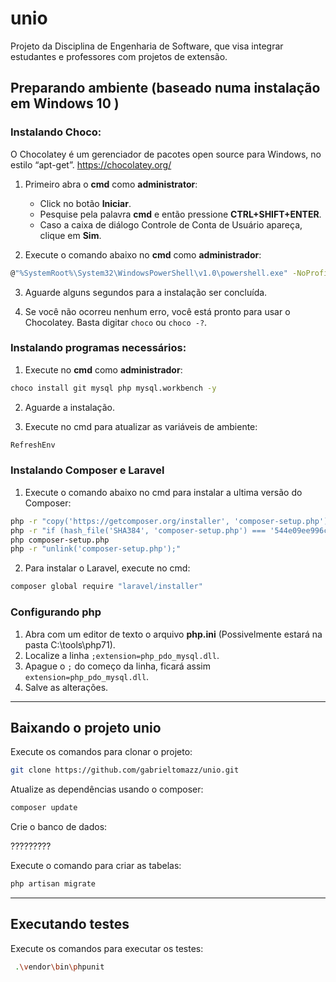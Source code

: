 # unio
Projeto da Disciplina de Engenharia de Software, que visa integrar estudantes e professores com projetos de extensão.

## Preparando ambiente (baseado numa instalação em Windows 10 )

### Instalando Choco:
O Chocolatey é um gerenciador de pacotes open source para Windows, no estilo “apt-get”.
https://chocolatey.org/

1. Primeiro abra o **cmd** como **administrator**:
    - Click no botão **Iniciar**.
    - Pesquise pela palavra **cmd** e então pressione **CTRL+SHIFT+ENTER**.
    - Caso a caixa de diálogo Controle de Conta de Usuário apareça, clique em **Sim**.

2. Execute o comando abaixo no **cmd** como **administrador**:	

```sh
@"%SystemRoot%\System32\WindowsPowerShell\v1.0\powershell.exe" -NoProfile -InputFormat None -ExecutionPolicy Bypass -Command "iex ((New-Object System.Net.WebClient).DownloadString('https://chocolatey.org/install.ps1'))" && SET "PATH=%PATH%;%ALLUSERSPROFILE%\chocolatey\bin"
```
3. Aguarde alguns segundos para a instalação ser concluída.

4. Se você não ocorreu nenhum erro, você está pronto para usar  o Chocolatey. Basta digitar `choco` ou `choco -?`.

### Instalando programas necessários:

1. Execute no **cmd** como **administrador**:

```sh
choco install git mysql php mysql.workbench -y
```
2. Aguarde a instalação.

3. Execute no cmd para atualizar as variáveis de ambiente:

```sh
RefreshEnv
```

### Instalando Composer e Laravel

1. Execute o comando abaixo no cmd para instalar a ultima versão do Composer:
```sh
php -r "copy('https://getcomposer.org/installer', 'composer-setup.php');"
php -r "if (hash_file('SHA384', 'composer-setup.php') === '544e09ee996cdf60ece3804abc52599c22b1f40f4323403c44d44fdfdd586475ca9813a858088ffbc1f233e9b180f061') { echo 'Installer verified'; } else { echo 'Installer corrupt'; unlink('composer-setup.php'); } echo PHP_EOL;"
php composer-setup.php
php -r "unlink('composer-setup.php');"
```

2. Para instalar o Laravel, execute no cmd:
```sh
composer global require "laravel/installer"
```

### Configurando php

1. Abra com um editor de texto o arquivo **php.ini** (Possivelmente estará na pasta C:\tools\php71).
2. Localize  a linha `;extension=php_pdo_mysql.dll`.
3. Apague o `;` do começo da linha, ficará assim  `extension=php_pdo_mysql.dll`.
4. Salve as alterações.

---

## Baixando o projeto unio

Execute os comandos para clonar o projeto:

```sh
git clone https://github.com/gabrieltomazz/unio.git
```

Atualize as dependências usando o composer:

```sh
composer update
```

Crie o banco de dados:

?????????

Execute o comando para criar as tabelas:

```sh
php artisan migrate
```

---

## Executando testes

Execute os comandos para executar os testes:

```sh
 .\vendor\bin\phpunit
```